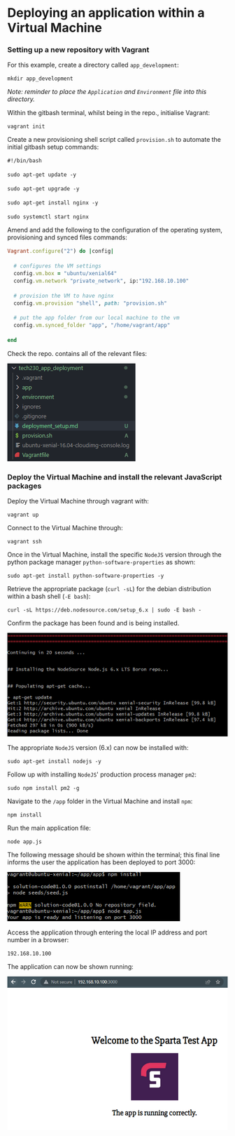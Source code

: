 # **Deploying an application within a Virtual Machine**

### **Setting up a new repository with Vagrant**

For this example, create a directory called `app_development`:

    mkdir app_development

_Note: reminder to place the `Application` and `Environment` file into this directory._

Within the gitbash terminal, whilst being in the repo., initialise Vagrant:

    vagrant init

Create a new provisioning shell script called `provision.sh` to automate the initial gitbash setup commands:

```gitbash
#!/bin/bash

sudo apt-get update -y

sudo apt-get upgrade -y

sudo apt-get install nginx -y

sudo systemctl start nginx
```

Amend and add the following to the configuration of the operating system, provisioning and synced files commands:

```ruby
Vagrant.configure("2") do |config|

  # configures the VM settings
  config.vm.box = "ubuntu/xenial64"
  config.vm.network "private_network", ip:"192.168.10.100"

  # provision the VM to have nginx
  config.vm.provision "shell", path: "provision.sh"

  # put the app folder from our local machine to the vm
  config.vm.synced_folder "app", "/home/vagrant/app"

end
```

Check the repo. contains all of the relevant files:

![Repository](repo.PNG)

### **Deploy the Virtual Machine and install the relevant JavaScript packages**

Deploy the Virtual Machine through vagrant with:

    vagrant up

Connect to the Virtual Machine through:

    vagrant ssh

Once in the Virtual Machine, install the specific `NodeJS` version through the python package manager `python-software-properties` as shown:

    sudo apt-get install python-software-properties -y

Retrieve the appropriate package (`curl -sL`) for the debian distribution within a bash shell (`-E bash`):

    curl -sL https://deb.nodesource.com/setup_6.x | sudo -E bash -

Confirm the package has been found and is being installed.

![Retrieve NodeJS 6.x](curl.PNG)

The appropriate `NodeJS` version (6.x) can now be installed with:

    sudo apt-get install nodejs -y

Follow up with installing `NodeJS`' production process manager `pm2`:

    sudo npm install pm2 -g

Navigate to the `/app` folder in the Virtual Machine and install `npm`:

    npm install

Run the main application file:

    node app.js

The following message should be shown within the terminal; this final line informs the user the application has been deployed to port 3000:

![Port 3000 ready](port_ready.png)

Access the application through entering the local IP address and port number in a browser:

    192.168.10.100

The application can now be shown running:

![sparta_app](sparta_test.PNG)


